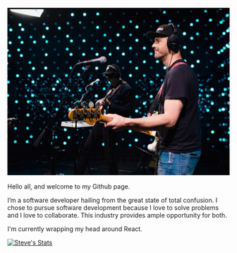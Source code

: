 <p align="center">
  <img src="me.png">
</p>

Hello all, and welcome to my Github page.

I’m a software developer hailing from the great state of total confusion. I chose to pursue software
development because I love to solve problems and I love to collaborate. This industry provides ample opportunity for both. 

I'm currently wrapping my head around React. 

[![Steve's Stats](https://github-readme-stats.vercel.app/apiSBALDOCK=anuraghazra)](https://github.com/anuraghazra/github-readme-stats)
